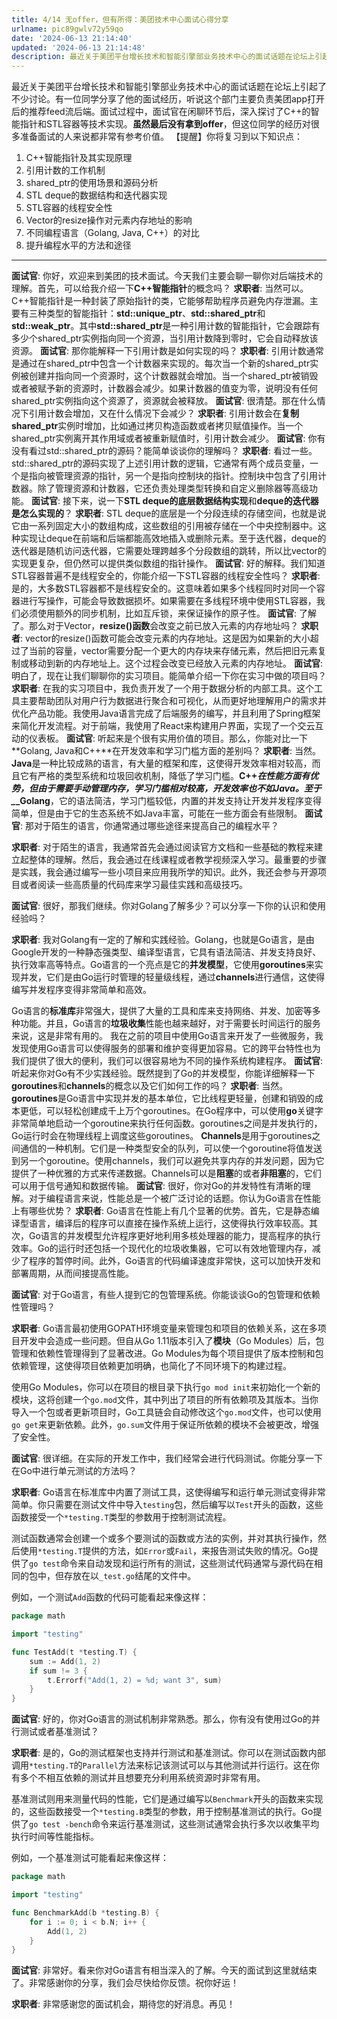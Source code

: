 ```yaml
---
title: 4/14 无offer，但有所得：美团技术中心面试心得分享
urlname: pic89gwlv72y59qo
date: '2024-06-13 21:14:40'
updated: '2024-06-13 21:14:48'
description: 最近关于美团平台增长技术和智能引擎部业务技术中心的面试话题在论坛上引起了不少讨论。有一位同学分享了他的面试经历，听说这个部门主要负责美团app打开后的推荐feed流后端。面试过程中，面试官在闲聊环节后，深入探讨了C++的智能指针和STL容器等技术实现。虽然最后没有拿到offer，但这位同学的经...
---
```

最近关于美团平台增长技术和智能引擎部业务技术中心的面试话题在论坛上引起了不少讨论。有一位同学分享了他的面试经历，听说这个部门主要负责美团app打开后的推荐feed流后端。面试过程中，面试官在闲聊环节后，深入探讨了C++的智能指针和STL容器等技术实现。**虽然最后没有拿到offer**，但这位同学的经历对很多准备面试的人来说都非常有参考价值。
【提醒】你将复习到以下知识点：

1. C++智能指针及其实现原理
2. 引用计数的工作机制
3. shared_ptr的使用场景和源码分析
4. STL deque的数据结构和迭代器实现
5. STL容器的线程安全性
6. Vector的resize操作对元素内存地址的影响
7. 不同编程语言（Golang, Java, C++）的对比
8. 提升编程水平的方法和途径

---

**面试官**: 你好，欢迎来到美团的技术面试。今天我们主要会聊一聊你对后端技术的理解。首先，可以给我介绍一下**C++智能指针**的概念吗？
**求职者**: 当然可以。C++智能指针是一种封装了原始指针的类，它能够帮助程序员避免内存泄漏。主要有三种类型的智能指针：**std::unique_ptr**、**std::shared_ptr**和**std::weak_ptr**。其中**std::shared_ptr**是一种引用计数的智能指针，它会跟踪有多少个shared_ptr实例指向同一个资源，当引用计数降到零时，它会自动释放该资源。
**面试官**: 那你能解释一下引用计数是如何实现的吗？
**求职者**: 引用计数通常是通过在shared_ptr中包含一个计数器来实现的。每次当一个新的shared_ptr实例被创建并指向同一个资源时，这个计数器就会增加。当一个shared_ptr被销毁或者被赋予新的资源时，计数器会减少。如果计数器的值变为零，说明没有任何shared_ptr实例指向这个资源了，资源就会被释放。
**面试官**: 很清楚。那在什么情况下引用计数会增加，又在什么情况下会减少？
**求职者**: 引用计数会在**复制shared_ptr**实例时增加，比如通过拷贝构造函数或者拷贝赋值操作。当一个shared_ptr实例离开其作用域或者被重新赋值时，引用计数会减少。
**面试官**: 你有没有看过std::shared_ptr的源码？能简单谈谈你的理解吗？
**求职者**: 看过一些。std::shared_ptr的源码实现了上述引用计数的逻辑，它通常有两个成员变量，一个是指向被管理资源的指针，另一个是指向控制块的指针。控制块中包含了引用计数器。除了管理资源和计数器，它还负责处理类型转换和自定义删除器等高级功能。
**面试官**: 接下来，说一下**STL deque的底层数据结构实现**和**deque的迭代器是怎么实现的**？
**求职者**: STL deque的底层是一个分段连续的存储空间，也就是说它由一系列固定大小的数组构成，这些数组的引用被存储在一个中央控制器中。这种实现让deque在前端和后端都能高效地插入或删除元素。至于迭代器，deque的迭代器是随机访问迭代器，它需要处理跨越多个分段数组的跳转，所以比vector的实现更复杂，但仍然可以提供类似数组的指针操作。
**面试官**: 好的解释。我们知道STL容器普遍不是线程安全的，你能介绍一下STL容器的线程安全性吗？
**求职者**: 是的，大多数STL容器都不是线程安全的。这意味着如果多个线程同时对同一个容器进行写操作，可能会导致数据损坏。如果需要在多线程环境中使用STL容器，我们必须使用额外的同步机制，比如互斥锁，来保证操作的原子性。
**面试官**: 了解了。那么对于Vector，**resize()函数**会改变之前已放入元素的内存地址吗？
**求职者**: vector的resize()函数可能会改变元素的内存地址。这是因为如果新的大小超过了当前的容量，vector需要分配一个更大的内存块来存储元素，然后把旧元素复制或移动到新的内存地址上。这个过程会改变已经放入元素的内存地址。
**面试官**: 明白了，现在让我们聊聊你的实习项目。能简单介绍一下你在实习中做的项目吗？
**求职者**: 在我的实习项目中，我负责开发了一个用于数据分析的内部工具。这个工具主要帮助团队对用户行为数据进行聚合和可视化，从而更好地理解用户的需求并优化产品功能。我使用Java语言完成了后端服务的编写，并且利用了Spring框架来简化开发流程。对于前端，我使用了React来构建用户界面，实现了一个交云互动的仪表板。
**面试官**: 听起来是个很有实用价值的项目。那么，你能对比一下**Golang, Java和C++**在开发效率和学习门槛方面的差别吗？
**求职者**: 当然。**Java**是一种比较成熟的语言，有大量的框架和库，这使得开发效率相对较高，而且它有严格的类型系统和垃圾回收机制，降低了学习门槛。**C++*_在性能方面有优势，但由于需要手动管理内存，学习门槛相对较高，开发效率也不如Java。至于__*_Golang**，它的语法简洁，学习门槛较低，内置的并发支持让开发并发程序变得简单，但是由于它的生态系统不如Java丰富，可能在一些方面会有些限制。
**面试官**: 那对于陌生的语言，你通常通过哪些途径来提高自己的编程水平？

**求职者**: 对于陌生的语言，我通常首先会通过阅读官方文档和一些基础的教程来建立起整体的理解。然后，我会通过在线课程或者教学视频深入学习。最重要的步骤是实践，我会通过编写一些小项目来应用我所学的知识。此外，我还会参与开源项目或者阅读一些高质量的代码库来学习最佳实践和高级技巧。

**面试官**: 很好，那我们继续。你对Golang了解多少？可以分享一下你的认识和使用经验吗？

**求职者**: 我对Golang有一定的了解和实践经验。Golang，也就是Go语言，是由Google开发的一种静态强类型、编译型语言，它具有语法简洁、并发支持良好、执行效率高等特点。Go语言的一个亮点是它的**并发模型**，它使用**goroutines**来实现并发，它们是由Go运行时管理的轻量级线程，通过**channels**进行通信，这使得编写并发程序变得非常简单和高效。

Go语言的**标准库**非常强大，提供了大量的工具和库来支持网络、并发、加密等多种功能。并且，Go语言的**垃圾收集**性能也越来越好，对于需要长时间运行的服务来说，这是非常有用的。
我在之前的项目中使用Go语言来开发了一些微服务，我发现使用Go语言可以使得服务的部署和维护变得更加容易。它的跨平台特性也为我们提供了很大的便利，我们可以很容易地为不同的操作系统构建程序。
**面试官**: 听起来你对Go有不少实践经验。既然提到了Go的并发模型，你能详细解释一下**goroutines**和**channels**的概念以及它们如何工作的吗？
**求职者**: 当然。**goroutines**是Go语言中实现并发的基本单位，它比线程更轻量，创建和销毁的成本更低，可以轻松创建成千上万个goroutines。在Go程序中，可以使用**go**关键字非常简单地启动一个goroutine来执行任何函数。goroutines之间是并发执行的，Go运行时会在物理线程上调度这些goroutines。
**Channels**是用于goroutines之间通信的一种机制。它们是一种类型安全的队列，可以使一个goroutine将值发送到另一个goroutine。使用channels，我们可以避免共享内存的并发问题，因为它提供了一种优雅的方式来传递数据。Channels可以是**阻塞**的或者**非阻塞**的，它们可以用于信号通知和数据传输。
**面试官**: 很好，你对Go的并发特性有清晰的理解。对于编程语言来说，性能总是一个被广泛讨论的话题。你认为Go语言在性能上有哪些优势？
**求职者**: Go语言在性能上有几个显著的优势。首先，它是静态编译型语言，编译后的程序可以直接在操作系统上运行，这使得执行效率较高。其次，Go语言的并发模型允许程序更好地利用多核处理器的能力，提高程序的执行效率。Go的运行时还包括一个现代化的垃圾收集器，它可以有效地管理内存，减少了程序的暂停时间。此外，Go语言的代码编译速度非常快，这可以加快开发和部署周期，从而间接提高性能。

**面试官**: 对于Go语言，有些人提到它的包管理系统。你能谈谈Go的包管理和依赖性管理吗？

**求职者**: Go语言最初使用GOPATH环境变量来管理包和项目的依赖关系，这在多项目开发中会造成一些问题。但自从Go 1.11版本引入了**模块**（Go Modules）后，包管理和依赖性管理得到了显著改进。Go Modules为每个项目提供了版本控制和包依赖管理，这使得项目依赖更加明确，也简化了不同环境下的构建过程。

使用Go Modules，你可以在项目的根目录下执行`go mod init`来初始化一个新的模块，这将创建一个`go.mod`文件，其中列出了项目的所有依赖项及其版本。当你导入一个包或者更新项目时，Go工具链会自动修改这个`go.mod`文件，也可以使用`go get`来更新依赖。此外，`go.sum`文件用于保证所依赖的模块不会被更改，增强了安全性。

**面试官**: 很详细。在实际的开发工作中，我们经常会进行代码测试。你能分享一下在Go中进行单元测试的方法吗？

**求职者**: Go语言在标准库中内置了测试工具，这使得编写和运行单元测试变得非常简单。你只需要在测试文件中导入`testing`包，然后编写以`Test`开头的函数，这些函数接受一个`*testing.T`类型的参数用于控制测试流程。

测试函数通常会创建一个或多个要测试的函数或方法的实例，并对其执行操作，然后使用`*testing.T`提供的方法，如`Error`或`Fail`，来报告测试失败的情况。Go提供了`go test`命令来自动发现和运行所有的测试，这些测试代码通常与源代码在相同的包中，但存放在以`_test.go`结尾的文件中。

例如，一个测试`Add`函数的代码可能看起来像这样：
```go
package math

import "testing"

func TestAdd(t *testing.T) {
    sum := Add(1, 2)
    if sum != 3 {
        t.Errorf("Add(1, 2) = %d; want 3", sum)
    }
}
```

**面试官**: 好的，你对Go语言的测试机制非常熟悉。那么，你有没有使用过Go的并行测试或者基准测试？

**求职者**: 是的，Go的测试框架也支持并行测试和基准测试。你可以在测试函数内部调用`*testing.T`的`Parallel`方法来标记该测试可以与其他测试并行运行。这在你有多个不相互依赖的测试并且想要充分利用系统资源时非常有用。

基准测试则用来测量代码的性能，它们是通过编写以`Benchmark`开头的函数来实现的，这些函数接受一个`*testing.B`类型的参数，用于控制基准测试的执行。Go提供了`go test -bench`命令来运行基准测试，这些测试通常会执行多次以收集平均执行时间等性能指标。

例如，一个基准测试可能看起来像这样：

```go
package math

import "testing"

func BenchmarkAdd(b *testing.B) {
    for i := 0; i < b.N; i++ {
        Add(1, 2)
    }
}
```

**面试官**: 非常好。看来你对Go语言有相当深入的了解。今天的面试到这里就结束了。非常感谢你的分享，我们会尽快给你反馈。祝你好运！

**求职者**: 非常感谢您的面试机会，期待您的好消息。再见！

